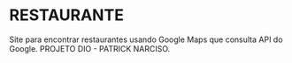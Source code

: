 # RESTAURANTE
 Site para encontrar restaurantes usando Google Maps que consulta API do Google.
 PROJETO DIO - PATRICK NARCISO.
